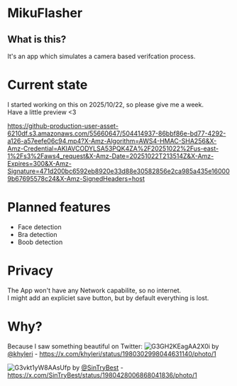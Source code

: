 # MikuFlasher
## What is this?
It's an app which simulates a camera based verifcation process. 

# Current state
I started working on this on 2025/10/22, so please give me a week.  
Have a little preview <3

https://github-production-user-asset-6210df.s3.amazonaws.com/55660647/504414937-86bbf86e-bd77-4292-a126-a57eefe06c94.mp4?X-Amz-Algorithm=AWS4-HMAC-SHA256&X-Amz-Credential=AKIAVCODYLSA53PQK4ZA%2F20251022%2Fus-east-1%2Fs3%2Faws4_request&X-Amz-Date=20251022T213514Z&X-Amz-Expires=300&X-Amz-Signature=471d200bc6592eb8920e33d88e30582856e2ca985a435e160009b67695578c24&X-Amz-SignedHeaders=host

# Planned features
- Face detection
- Bra detection
- Boob detection

# Privacy
The App won't have any Network capabilite, so no internet.  
I might add an expliciet save button, but by default everything is lost.

# Why?
Because I saw something beautiful on Twitter:
![G3GH2KEagAA2X0i](https://github.com/user-attachments/assets/2f7d92d6-138e-454e-a802-1de070ae9abf)
by [@khyleri](https://x.com/khyleri) - https://x.com/khyleri/status/1980302998044631140/photo/1

![G3vkt1yW8AAsUfp](https://github.com/user-attachments/assets/3f310a8a-fab1-4d04-b37d-28ba746d8fc0)
by [@SinTryBest](https://x.com/SinTryBest) - https://x.com/SinTryBest/status/1980428006868041836/photo/1
